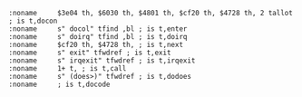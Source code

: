     :noname     $3e04 th, $6030 th, $4801 th, $cf20 th, $4728 th, 2 tallot ; is t,docon
    :noname     s" docol" tfind ,bl ; is t,enter
    :noname     s" doirq" tfind ,bl ; is t,doirq
    :noname     $cf20 th, $4728 th, ; is t,next
    :noname     s" exit" tfwdref ; is t,exit
    :noname     s" irqexit" tfwdref ; is t,irqexit
    :noname     1+ t, ; is t,call
    :noname     s" (does>)" tfwdref ; is t,dodoes
    :noname     ; is t,docode

